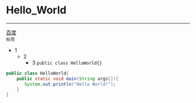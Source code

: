 # Hello_World
***
[百度](https://www.baidu.com/ "点击进入百度")  
`标亮`
* 1
  * 2
    * 3
`public class HelloWorld{}`
```java
public class HelloWorld{
    public static void main(String args[]){
       System.out.println("Hello World!");
    }
}
```
